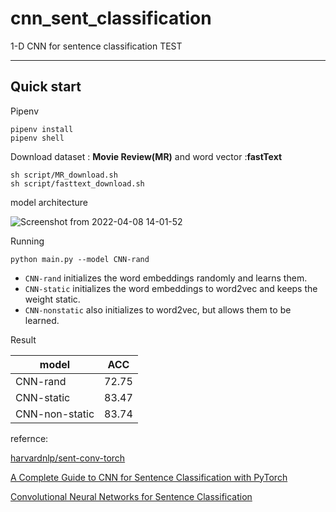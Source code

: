 # cnn_sent_classification
1-D CNN for sentence classification TEST

---

## Quick start

Pipenv 

```
pipenv install
pipenv shell
```

Download dataset : **Movie Review(MR)**
and word vector :**fastText**

```
sh script/MR_download.sh
sh script/fasttext_download.sh
```
model architecture

![Screenshot from 2022-04-08 14-01-52](https://user-images.githubusercontent.com/49869328/162374222-6bb5a7be-4509-4767-b17c-294b20a8417f.png)


Running

```
python main.py --model CNN-rand
```

  * `CNN-rand` initializes the word embeddings randomly and learns them.
  * `CNN-static` initializes the word embeddings to word2vec and keeps the weight static.
  * `CNN-nonstatic` also initializes to word2vec, but allows them to be learned.

Result



| model          | ACC   |
| -------------- | ----- |
| CNN-rand       | 72.75 |
| CNN-static     | 83.47 |
| CNN-non-static | 83.74 |

refernce:

[harvardnlp/sent-conv-torch](https://github.com/harvardnlp/sent-conv-torch)

[A Complete Guide to CNN for Sentence Classification with PyTorch](https://chriskhanhtran.github.io/posts/cnn-sentence-classification/)

[Convolutional Neural Networks for Sentence Classification](https://arxiv.org/pdf/1408.5882.pdf)
